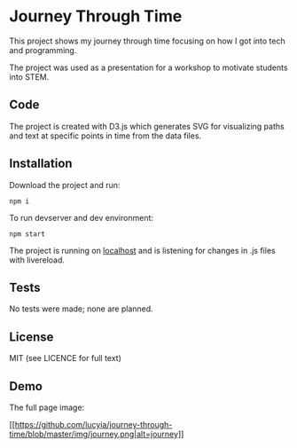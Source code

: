 # Journey Through Time

This project shows my journey through time focusing on how I got into tech and programming.

The project was used as a presentation for a workshop to motivate students into STEM.

## Code

The project is created with D3.js which generates SVG for visualizing paths and text at specific points in time from the data files.

## Installation

Download the project and run:
```
npm i
```

To run devserver and dev environment:
```
npm start
```

The project is running on [localhost](http://localhost:8888/)
and is listening for changes in .js files with livereload.


## Tests

No tests were made; none are planned.

## License

MIT
(see LICENCE for full text)

## Demo

The full page image:

[[https://github.com/lucyia/journey-through-time/blob/master/img/journey.png|alt=journey]]
